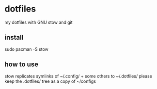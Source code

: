 # dotfiles
my dotfiles with GNU stow and git

## install
sudo pacman -S stow

## how to use
stow replicates symlinks of ~/.config/ + some others to ~/.dotfiles/ 
please keep the .dotfiles/ tree as a copy of ~/configs
